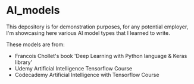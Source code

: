 # AI_models
This depository is for demonstration purposes, for any potential employer, I'm showcasing here various AI model types that I learned to write.

These models are from:

- Francois Chollet's book 'Deep Learning with Python language & Keras library'
- Udemy Artificial Intelligence Tensorflow Course
- Codecademy Artificial Intelligence with Tensorflow Course 


